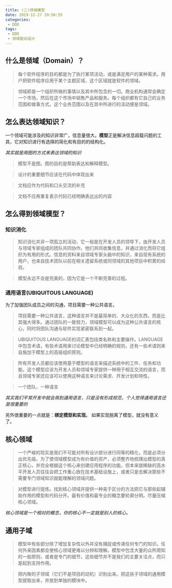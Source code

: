 ```yaml
---
title: (二)领域模型
date: 2019-12-27 19:56:55
categories:
 - DDD
tags:
 - DDD
 - 领域驱动设计
---
```


## 什么是领域（Domain）？
> 每个软件程序的目的都是为了执行某项活动，或是满足用户的某种需求。用户把软件程序应用于某个主题区域，这个区域就是软件的领域。

> 领域即是一个组织所做的事情以及其中所包含的一切。商业机构通常会确定一个市场，然后在这个市场中销售产品和服务。每个组织都有它自己的业务范围和做事方式。这个业务范围以及在其中所进行的活动便是领域。 

## 怎么表达领域知识？ 
一个领域可能涉及的知识非常广，信息量很大。**模型**正是解决信息超载问题的工具，它对知识进行有选择的简化和有目的的结构化。

*其实就是用图的方式来表达领域的知识*

> 模型不是图。图的目的是帮助表达和解释模型。

> 设计的重要细节应该在代码中体现出来

> 文档应作为代码和口头交流的补充

> 文档不应再重复表示代码已经明确表达出的内容

## 怎么得到领域模型？
### 知识消化
> 知识消化并非一项孤立的活动，它一般是在开发人员的领导下，由开发人员与领域专家组成的团队共同协作。他们共同收集信息，并通过消化而将它组织为有用的形式。信息的资料来自领域专家头脑中的知识，来自现有系统的用户，也来自技术团队以前在相关遗留系统或同领域的其他项目中积累的经验。

> 模型永远不会是完美的，因为它是一个不断完善的过程。
### 通用语言(UBIQUITOUS LANGUAGE)
为了加强团队成员之间的沟通，项目需要一种公共语言。
> 项目需要一种公共语言，这种语言并不是最简单的、大众化的东西，而是比其强大得多。通过团队的一致努力，领域模型可以成为这种公共语言的核心，同时将团队沟通与软件实现紧密联系到一起。

> UBIQUITOUS LANGUAGE的词汇表包括类名称和主要操作。LANGUAGE中包含术语，有些术语用来讨论模型中已经明确的规则，还有一些术语则来自施加于模型上的高级组织原则。

> 所有开发人员都应该使用基于模型的语言来描述系统中的工件、任务和功能。这个模型应该为开发人员和领域专家提供一种用于相互交流的语言，而且领域专家还应该可以使用这种语言来讨论需求、开发计划和特性。

> 一个团队，一种语言

*其实我们平常开发中就会用到通用语言，只是没有形成规范，个人觉得通用语言还是很重要的*

另外很重要的一点就是：**绑定模型和实现**。
如果实现脱离了模型，就没有意义了。

## 核心领域

> 一个严峻的现实是我们不可能对所有设计部分进行同等的精化，而是必须分出优先级。为了使领域模型成为有价值的资产，必须整齐地梳理出模型的真正核心，并完全根据这个核心来创建应用程序的功能。但本来就稀缺的高水平开发人员往往会把工作重心放在技术基础设施上，或者只是去解决那些不需要专门领域知识就能理解的领域问题。

> 对模型进行提炼。找到核心领域并提供一种易于区分的方法把它与那些起辅助作用的模型和代码分开。最有价值和最专业的概念要轮廓分明。尽量压缩核心领域。

*核心领域是一个相对的概念，你的核心不一定就是别人的核心。*

## 通用子域

> 模型中有些部分除了增加复杂性以外并没有捕捉或传递任何专门的知识。任何外来因素都会使核心领域更难以分辨和理解。模型中包含大量的众所周知的一般原则，或者是专门的细节，这些细节并不是我们的主要关注点，而只是起到支持作用。

> 把内聚的子领域（它们不是项目的动机）识别出来。把这些子领域的通用模型提取出来，并放到单独的模块中。

